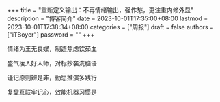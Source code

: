 +++
title = "重新定义输出：不再情绪输出，强作愁，更注重内修外显"
description = "博客简介"
date = 2023-10-01T17:35:00+08:00
lastmod = 2023-10-01T17:38:34+08:00
categories = ["周报"]
draft = false
authors = ["iTBoyer"]
password = ""
+++

情绪为王无良媒，制造焦虑饮茹血 

盛气凌人好人师，对标抄袭洗脑语 

谨记原则辨是非，勤思推演多践行 

复盘互联牢记心，效能机器习惯是 

